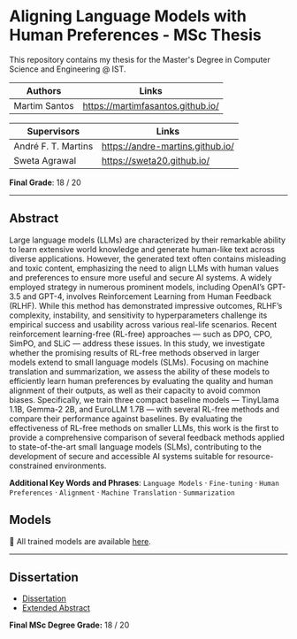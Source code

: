# Aligning Language Models with Human Preferences - MSc Thesis

This repository contains my thesis for the Master's Degree in Computer Science and Engineering @ IST.

Authors | Links
--------|--------
Martim Santos  | https://martimfasantos.github.io/


Supervisors | Links
--------|--------
André F. T. Martins  | https://andre-martins.github.io/
Sweta Agrawal  | https://sweta20.github.io/

**Final Grade**: 18 / 20

---
## Abstract

Large language models (LLMs) are characterized by their remarkable ability to learn extensive world knowledge and generate human-like text across diverse applications. However, the generated text often contains misleading and toxic content, emphasizing the need to align LLMs with human values and preferences to ensure more useful and secure AI systems. A widely employed strategy in numerous prominent models, including OpenAI’s GPT-3.5 and GPT-4, involves Reinforcement Learning from Human Feedback (RLHF). While this method has demonstrated impressive outcomes, RLHF’s complexity, instability, and sensitivity to hyperparameters challenge its empirical success and usability across various real-life scenarios. Recent reinforcement learning-free (RL-free) approaches — such as DPO, CPO, SimPO, and SLiC — address these issues. In this study, we investigate whether the promising results of RL-free methods observed in larger models extend to small language models (SLMs). Focusing on machine translation and summarization, we assess the ability of these models to efficiently learn human preferences by evaluating the quality and human alignment of their outputs, as well as their capacity to avoid common biases. Specifically, we train three compact baseline models — TinyLlama 1.1B, Gemma-2 2B, and EuroLLM 1.7B — with several RL-free methods and compare their performance against baselines. By evaluating the effectiveness of RL-free methods on smaller LLMs, this work is the first to provide a comprehensive comparison of several feedback methods applied to state-of-the-art small language models (SLMs), contributing to the development of secure and accessible AI systems suitable for resource-constrained environments.

**Additional Key Words and Phrases**: ```Language Models``` · ```Fine-tuning``` · ```Human Preferences``` · ```Alignment``` · ```Machine Translation``` · ```Summarization```

## Models

:robot: All trained models are available [here](https://huggingface.co/martimfasantos).

---

## Dissertation

- [Dissertation](https://github.com/martimfasantos/MSc-Thesis/blob/main/msc-thesis-dissertation-martim-santos-95638.pdf)
- [Extended Abstract](https://github.com/martimfasantos/MSc-Thesis/blob/main/msc-thesis-extended-abstract-martim-santos-95638.pdf)


**Final MSc Degree Grade:** 18 / 20
